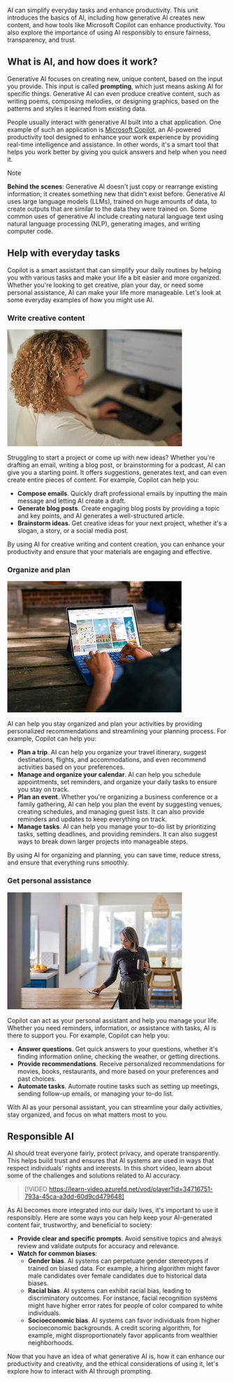 AI can simplify everyday tasks and enhance productivity. This unit introduces the basics of AI, including how generative AI creates new content, and how tools like Microsoft Copilot can enhance productivity. You also explore the importance of using AI responsibly to ensure fairness, transparency, and trust.

## What is AI, and how does it work?

Generative AI focuses on creating new, unique content, based on the input you provide. This input is called **prompting**, which just means asking AI for specific things. Generative AI can even produce creative content, such as writing poems, composing melodies, or designing graphics, based on the patterns and styles it learned from existing data.

People usually interact with generative AI built into a chat application. One example of such an application is [Microsoft Copilot](https://copilot.microsoft.com?azure-portal=true), an AI-powered productivity tool designed to enhance your work experience by providing real-time intelligence and assistance. In other words, it's a smart tool that helps you work better by giving you quick answers and help when you need it.

> [!NOTE]
> **Behind the scenes**: Generative AI doesn't just copy or rearrange existing information; it creates something new that didn't exist before. Generative AI uses large language models (LLMs), trained on huge amounts of data, to create outputs that are similar to the data they were trained on. Some common uses of generative AI include creating natural language text using natural language processing (NLP), generating images, and writing computer code.

## Help with everyday tasks

Copilot is a smart assistant that can simplify your daily routines by helping you with various tasks and make your life a bit easier and more organized. Whether you're looking to get creative, plan your day, or need some personal assistance, AI can make your life more manageable. Let's look at some everyday examples of how you might use AI.

### Write creative content

![Image of a person working on a laptop.](../media/02-write-creative-content.jpg)

Struggling to start a project or come up with new ideas? Whether you're drafting an email, writing a blog post, or brainstorming for a podcast, AI can give you a starting point. It offers suggestions, generates text, and can even create entire pieces of content. For example, Copilot can help you:

- **Compose emails**. Quickly draft professional emails by inputting the main message and letting AI create a draft.
- **Generate blog posts**. Create engaging blog posts by providing a topic and key points, and AI generates a well-structured article.
- **Brainstorm ideas**. Get creative ideas for your next project, whether it's a slogan, a story, or a social media post.

By using AI for creative writing and content creation, you can enhance your productivity and ensure that your materials are engaging and effective.

### Organize and plan

![Image of a person working on a laptop.](../media/02-organize-plan.jpg)

AI can help you stay organized and plan your activities by providing personalized recommendations and streamlining your planning process. For example, Copilot can help you:

- **Plan a trip**. AI can help you organize your travel itinerary, suggest destinations, flights, and accommodations, and even recommend activities based on your preferences.
- **Manage and organize your calendar**. AI can help you schedule appointments, set reminders, and organize your daily tasks to ensure you stay on track.
- **Plan an event**. Whether you're organizing a business conference or a family gathering, AI can help you plan the event by suggesting venues, creating schedules, and managing guest lists. It can also provide reminders and updates to keep everything on track.
- **Manage tasks**. AI can help you manage your to-do list by prioritizing tasks, setting deadlines, and providing reminders. It can also suggest ways to break down larger projects into manageable steps.

By using AI for organizing and planning, you can save time, reduce stress, and ensure that everything runs smoothly.

### Get personal assistance

![Image of a Woman looking at her mobile device.](../media/02-personal-assistant.jpg)

Copilot can act as your personal assistant and help you manage your life. Whether you need reminders, information, or assistance with tasks, AI is there to support you. For example, Copilot can help you:

- **Answer questions**. Get quick answers to your questions, whether it's finding information online, checking the weather, or getting directions.
- **Provide recommendations**. Receive personalized recommendations for movies, books, restaurants, and more based on your preferences and past choices.
- **Automate tasks**. Automate routine tasks such as setting up meetings, sending follow-up emails, or managing your to-do list.

With AI as your personal assistant, you can streamline your daily activities, stay organized, and focus on what matters most to you.

## Responsible AI

AI should treat everyone fairly, protect privacy, and operate transparently. This helps build trust and ensures that AI systems are used in ways that respect individuals' rights and interests. In this short video, learn about some of the challenges and solutions related to AI accuracy.

> [!VIDEO https://learn-video.azurefd.net/vod/player?id=34716751-793a-45ca-a3dd-60d9cd479648]

As AI becomes more integrated into our daily lives, it's important to use it responsibly. Here are some ways you can help keep your AI-generated content fair, trustworthy, and beneficial to society:

- **Provide clear and specific prompts**. Avoid sensitive topics and always review and validate outputs for accuracy and relevance.
- **Watch for common biases**:
    - **Gender bias**. AI systems can perpetuate gender stereotypes if trained on biased data. For example, a hiring algorithm might favor male candidates over female candidates due to historical data biases.
    - **Racial bias**. AI systems can exhibit racial bias, leading to discriminatory outcomes. For instance, facial recognition systems might have higher error rates for people of color compared to white individuals.
    - **Socioeconomic bias**. AI systems can favor individuals from higher socioeconomic backgrounds. A credit scoring algorithm, for example, might disproportionately favor applicants from wealthier neighborhoods.

Now that you have an idea of what generative AI is, how it can enhance our productivity and creativity, and the ethical considerations of using it, let's explore how to interact with AI through prompting.
